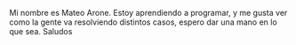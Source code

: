 Mi nombre es Mateo Arone.
Estoy aprendiendo a programar, y me gusta ver como la gente va resolviendo distintos casos, espero dar una mano en lo que sea. Saludos
